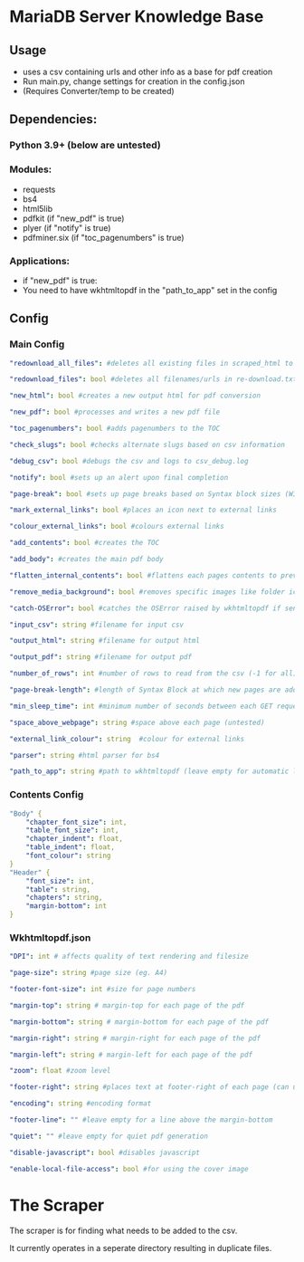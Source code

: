 # MariaDB Server Knowledge Base

## Usage

- uses a csv containing urls and other info as a base for pdf creation
- Run main.py, change settings for creation in the config.json
- (Requires Converter/temp to be created)

## Dependencies:

### Python 3.9+ (below are untested)

### Modules:

- requests
- bs4
- html5lib
- pdfkit (if "new_pdf" is true)
- plyer (if "notify" is true)
- pdfminer.six (if "toc_pagenumbers" is true)

### Applications:

- if "new_pdf" is true:
- You need to have wkhtmltopdf in the "path_to_app" set in the config


## Config

### Main Config

```yaml
"redownload_all_files": #deletes all existing files in scraped_html to be re-requested

"redownload_files": bool #deletes all filenames/urls in re-download.txt to be re-requested

"new_html": bool #creates a new output html for pdf conversion

"new_pdf": bool #processes and writes a new pdf file

"toc_pagenumbers": bool #adds pagenumbers to the TOC

"check_slugs": bool #checks alternate slugs based on csv information

"debug_csv": bool #debugs the csv and logs to csv_debug.log

"notify": bool #sets up an alert upon final completion

"page-break": bool #sets up page breaks based on Syntax block sizes (WIP)

"mark_external_links": bool #places an icon next to external links

"colour_external_links": bool #colours external links

"add_contents": bool #creates the TOC

"add_body": #creates the main pdf body 

"flatten_internal_contents": bool #flattens each pages contents to prevent text overlap

"remove_media_background": bool #removes specific images like folder icons for categories

"catch-OSError": bool #catches the OSError raised by wkhtmltopdf if sent

"input_csv": string #filename for input csv

"output_html": string #filename for output html

"output_pdf": string #filename for output pdf

"number_of_rows": int #number of rows to read from the csv (-1 for all)

"page-break-length": #length of Syntax Block at which new pages are added

"min_sleep_time": int #minimum number of seconds between each GET request

"space_above_webpage": string #space above each page (untested)

"external_link_colour": string  #colour for external links

"parser": string #html parser for bs4

"path_to_app": string #path to wkhtmltopdf (leave empty for automatic location)
```

### Contents Config

```yaml
"Body" {
    "chapter_font_size": int,
    "table_font_size": int,
    "chapter_indent": float,
    "table_indent": float,
    "font_colour": string
}
"Header" {
    "font_size": int,
    "table": string,
    "chapters": string,
    "margin-bottom": int
}
```

### Wkhtmltopdf.json

```yaml
"DPI": int # affects quality of text rendering and filesize

"page-size": string #page size (eg. A4)

"footer-font-size": int #size for page numbers

"margin-top": string # margin-top for each page of the pdf

"margin-bottom": string # margin-bottom for each page of the pdf

"margin-right": string # margin-right for each page of the pdf

"margin-left": string # margin-left for each page of the pdf

"zoom": float #zoom level

"footer-right": string #places text at footer-right of each page (can use [page] to indicate current page and [topage] to indicate total pages)

"encoding": string #encoding format

"footer-line": "" #leave empty for a line above the margin-bottom

"quiet": "" #leave empty for quiet pdf generation

"disable-javascript": bool #disables javascript

"enable-local-file-access": bool #for using the cover image
```
# The Scraper

The scraper is for finding what needs to be added to the csv.

It currently operates in a seperate directory resulting in duplicate files.